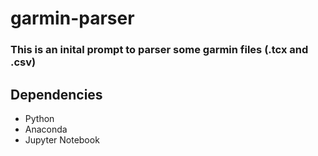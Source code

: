 # garmin-parser

### This is an inital prompt to parser some garmin files (.tcx and .csv)

## Dependencies

- Python 
- Anaconda
- Jupyter Notebook
